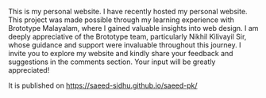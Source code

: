 This is my personal website.
I have recently hosted my personal website. This project was made possible through my learning experience with Brototype Malayalam, where I gained valuable insights into web design. I am deeply appreciative of the Brototype team, particularly Nikhil Kilivayil Sir, whose guidance and support were invaluable throughout this journey. I invite you to explore my website and kindly share your feedback and suggestions in the comments section. Your input will be greatly appreciated!

It is published on https://saeed-sidhu.github.io/saeed-pk/
